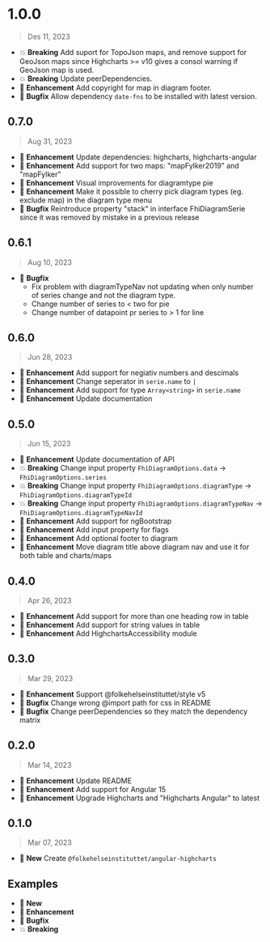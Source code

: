 # 1.0.0

> Des 11, 2023

* :boom: **Breaking** Add suport for TopoJson maps, and remove support for GeoJson maps since Highcharts >= v10 gives a consol warning if GeoJson map is used.
* :boom: **Breaking** Update peerDependencies.
* :tada: **Enhancement** Add copyright for map in diagram footer.
* :bug: **Bugfix** Allow dependency `date-fns` to be installed with latest version.

## 0.7.0

> Aug 31, 2023

* :tada: **Enhancement** Update dependencies: highcharts, highcharts-angular
* :tada: **Enhancement** Add support for two maps: "mapFylker2019" and "mapFylker"
* :tada: **Enhancement** Visual improvements for diagramtype pie
* :tada: **Enhancement** Make it possible to cherry pick diagram types (eg. exclude map) in the diagram type menu
* :bug: **Bugfix** Reintroduce property "stack" in interface FhiDiagramSerie since it was removed by mistake in a previous release

## 0.6.1

> Aug 10, 2023

* :bug: **Bugfix**
  * Fix problem with diagramTypeNav not updating when only number of series change and not the diagram type.
  * Change number of series to < two for pie
  * Change number of datapoint pr series to > 1 for line

## 0.6.0

> Jun 28, 2023

* :tada: **Enhancement** Add support for negiativ numbers and descimals
* :tada: **Enhancement** Change seperator in `serie.name` to `|`
* :tada: **Enhancement** Add support for type `Array<string>` in `serie.name`
* :tada: **Enhancement** Update documentation

## 0.5.0

> Jun 15, 2023

* :tada: **Enhancement** Update documentation of API
* :boom: **Breaking** Change input property `FhiDiagramOptions.data` -> `FhiDiagramOptions.series`
* :boom: **Breaking** Change input property `FhiDiagramOptions.diagramType` -> `FhiDiagramOptions.diagramTypeId`
* :boom: **Breaking** Change input property `FhiDiagramOptions.diagramTypeNav` -> `FhiDiagramOptions.diagramTypeNavId`
* :tada: **Enhancement** Add support for ngBootstrap
* :tada: **Enhancement** Add input property for flags
* :tada: **Enhancement** Add optional footer to diagram
* :tada: **Enhancement** Move diagram title above diagram nav and use it for both table and charts/maps

## 0.4.0

> Apr 26, 2023

* :tada: **Enhancement** Add support for more than one heading row in table
* :tada: **Enhancement** Add support for string values in table
* :tada: **Enhancement** Add HighchartsAccessibility module

## 0.3.0

> Mar 29, 2023

* :tada: **Enhancement** Support @folkehelseinstituttet/style v5
* :bug: **Bugfix** Change wrong @import path for css in README
* :bug: **Bugfix** Change peerDependencies so they match the dependency matrix

## 0.2.0

> Mar 14, 2023

* :tada: **Enhancement** Update README
* :tada: **Enhancement** Add support for Angular 15
* :tada: **Enhancement** Upgrade Highcharts and "Highcharts Angular" to latest

## 0.1.0

> Mar 07, 2023

* :gift: **New** Create `@folkehelseinstituttet/angular-highcharts`

## Examples

* :gift: **New**
* :tada: **Enhancement**
* :bug: **Bugfix**
* :boom: **Breaking**
